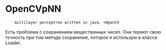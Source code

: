 # OpenCVpNN
        multilayer perceptron written in java. +OpenCV
Есть проблема с сохранением вещественных чисел. Они теряют свою точность при том методе сохранение, которое
я использую в классе Loader.
